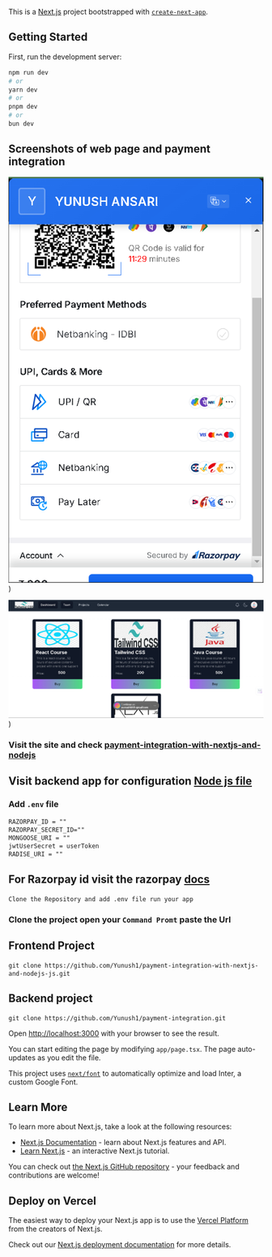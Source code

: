 This is a [Next.js](https://nextjs.org/) project bootstrapped with [`create-next-app`](https://github.com/vercel/next.js/tree/canary/packages/create-next-app).

## Getting Started

First, run the development server:

```bash
npm run dev
# or
yarn dev
# or
pnpm dev
# or
bun dev
```
 ## Screenshots of web page and payment integration

![plot](https://github.com/Yunush1/payment-integration-with-nextjs-and-nodejs-js/blob/mainline/public/ss%201%20(1).png?raw=true))

![plot](https://github.com/Yunush1/payment-integration-with-nextjs-and-nodejs-js/blob/mainline/public/ss%201%20(3).png?raw=true))

### Visit the site and check [payment-integration-with-nextjs-and-nodejs](https://payment-integration-with-nextjs-7i8v.vercel.app/products)
## Visit backend app for configuration [Node js file](https://github.com/Yunush1/payment-integration)

### Add `.env` file 
```
RAZORPAY_ID = ""
RAZORPAY_SECRET_ID=""
MONGOOSE_URI = ""
jwtUserSecret = userToken
RADISE_URI = ""
```

## For Razorpay id visit the razorpay [docs](https://dashboard.razorpay.com/app/website-app-settings/api-keys) 

``
Clone the Repository and add .env file run your app
``

### Clone the project open your `Command Promt` paste the Url

## Frontend Project
```
git clone https://github.com/Yunush1/payment-integration-with-nextjs-and-nodejs-js.git
```
 ## Backend project
```
git clone https://github.com/Yunush1/payment-integration.git
```


Open [http://localhost:3000](http://localhost:3000) with your browser to see the result.

You can start editing the page by modifying `app/page.tsx`. The page auto-updates as you edit the file.

This project uses [`next/font`](https://nextjs.org/docs/basic-features/font-optimization) to automatically optimize and load Inter, a custom Google Font.

## Learn More

To learn more about Next.js, take a look at the following resources:

- [Next.js Documentation](https://nextjs.org/docs) - learn about Next.js features and API.
- [Learn Next.js](https://nextjs.org/learn) - an interactive Next.js tutorial.

You can check out [the Next.js GitHub repository](https://github.com/vercel/next.js/) - your feedback and contributions are welcome!

## Deploy on Vercel

The easiest way to deploy your Next.js app is to use the [Vercel Platform](https://vercel.com/new?utm_medium=default-template&filter=next.js&utm_source=create-next-app&utm_campaign=create-next-app-readme) from the creators of Next.js.

Check out our [Next.js deployment documentation](https://nextjs.org/docs/deployment) for more details.
